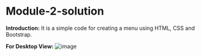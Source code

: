 # Module-2-solution

**Introduction:** It is a simple code for creating a menu using HTML, CSS and Bootstrap.


**For Desktop View:**
![image](https://user-images.githubusercontent.com/69748405/113263762-cf701400-92ef-11eb-8303-6e378942051b.png)
